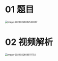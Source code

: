 # 01 题目

<img src="https://cvp.oss-cn-shanghai.aliyuncs.com/picgo/202402260825894.png" alt="image-20240226082540837" style="zoom:50%;" />



# 02 视频解析

<img src="https://cvp.oss-cn-shanghai.aliyuncs.com/picgo/202402260851925.png" alt="image-20240226085111792" style="zoom:50%;" />
